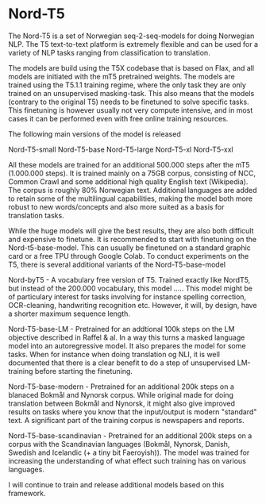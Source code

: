 # Nord-T5
The Nord-T5 is a set of Norwegian seq-2-seq-models for doing Norwegian NLP. The T5 text-to-text platform is extremely flexible and can be used for a variety of NLP tasks ranging from classification to translation.

The models are build using the T5X codebase that is based on Flax, and all models are initiated with the mT5 pretrained weights. The models are trained using the T5.1.1 training regime, where the only task they are only trained on an unsupervised masking-task. This also means that the models (contrary to the original T5) needs to be finetuned to solve specific tasks. This finetuning is however usually not very compute intensive, and in most cases it can be performed even with free online training resources.

The following main versions of the model is released

Nord-T5-small
Nord-T5-base
Nord-T5-large
Nord-T5-xl
Nord-T5-xxl

All these models are trained for an additional 500.000 steps after the mT5 (1.000.000 steps). It is trained mainly on a 75GB corpus, consisting of NCC, Common Crawl and some additional high quality English text (Wikipedia). The corpus is roughly 80% Norwegian text. Additional languages are added to retain some of the multilingual capabilities, making the model both more robust to new words/concepts and also more suited as a basis for translation tasks.

While the huge models will give the best results, they are also both difficult and expensive to finetune. It is recommended to start with finetuning on the Nord-t5-base-model. This can usually be finetuned on a standard graphic card or a free TPU through Google Colab. To conduct experiments on the T5, there is several additional variants of the Nord-T5-base-model

Nord-byT5 - A vocabulary free version of T5. Trained exactly like NordT5, but instead of the 200.000 vocabulary, this model ..... This model might be of particulary interest for tasks involving for instance spelling correction, OCR-cleaning, handwriting recognition etc. However, it will, by design, have a shorter maximum sequence length.

Nord-T5-base-LM - Pretrained for an addtional 100k steps on the LM objective described in Raffel & al. In a way this turns a masked language model into an autoregressive model. It also prepares the model for some tasks. When for instance when doing translation og NLI, it is well documented that there is a clear benefit to do a step of unsupervised LM-training before starting the finetuning. 

Nord-T5-base-modern - Pretrained for an additional 200k steps on a blanaced Bokmål and Nynorsk corpus. While original made for doing translation between Bokmål and Nynorsk, it might also give improved results on tasks where you know that the input/output is modern "standard" text. A significant part of the training corpus is newspapers and reports.

Nord-T5-base-scandinavian - Pretrained for an additional 200k steps on a corpus with the Scandinavian languages (Bokmål, Nynorsk, Danish, Swedish and Icelandic (+ a tiny bit Faeroyish)). The model was trained for increasing the understanding of what effect such training has on various languages.



I will continue to train and release additional models based on this framework. 







